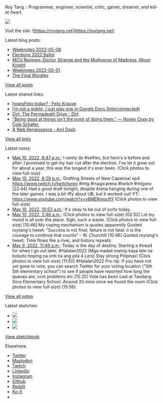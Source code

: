Roy Tang :: Programmer, engineer, scientist, critic, gamer, dreamer, and kid-at-heart.

![](https://roytang.net/static/img/profile.jpg)

Visit the site: ![https://roytang.net](https://roytang.net)

Latest blog posts:

- [Weeknotes 2022-05-08](https://roytang.net/2022/05/weeknotes-05-08/)
- [Elections 2022 Ballot](https://roytang.net/2022/05/elections-2022-ballot/)
- [MCU Reviews: Doctor Strange and the Multiverse of Madness, Moon Knight](https://roytang.net/2022/05/strange2-moon-knight/)
- [Weeknotes 2022-05-01](https://roytang.net/2022/05/weeknotes-05-01/)
- [The Final Wordles](https://roytang.net/2022/04/final-wordles/)

[View all posts](https://roytang.net/blog)

Latest shared links:

- [howisFelix.today? · Felix Krause](https://roytang.net/2022/05/66d647287ff9272f51c685785a475ac1/)
- [I’m not a goblin, I just play one in Google Docs (Interconnected)](https://roytang.net/2022/05/2b9235e82e5ad7275785e3d11b74cc9b/)
- [Dirt: The Permadeath Drive - Dirt](https://roytang.net/2022/05/0cf8a69db081e5b193741a8e0119f245/)
- [&quot;Being good at things isn&#x27;t the point of doing them.&quot;  — Honey Copy by Cole Schafer.](https://roytang.net/2022/05/2963a770493e191eead6f8fb641e1878/)
- [A Web Renaissance - Anil Dash](https://roytang.net/2022/05/5f7a6efb1f89219c9382186964474756/)

[View all links](https://roytang.net/links)

Latest notes:

- [May 10, 2022, 8:47 p.m.](https://roytang.net/2022/05/1524008116395724801/): I rarely do #selfies, but here&#x27;s a before and after. I promised to get my hair cut after the election. I&#x27;ve let it grow out for about a year, this was the longest it&#x27;s ever been. (Click photos to view full-size)
- [May 10, 2022, 6:29 p.m.](https://roytang.net/2022/05/1523973571294474243/): Drafting Streets of New Capenna! ep4 https://www.twitch.tv/twitchyroy #mtg #magicarena #twitch #mtgsnc [22:44] Had a good draft tonight, despite Arena hanging during one of the later games. I was a bit iffy about UB, but it worked out! YT: https://www.youtube.com/watch?v=y8MERmpcftY (Click photos to view full-size)
- [May 10, 2022, 10:53 a.m.](https://roytang.net/2022/05/1523858860812824576/): It&#x27;s okay to be out of sorts today.
- [May 10, 2022, 2:46 a.m.](https://roytang.net/2022/05/1523736107577274368/): (Click photos to view full-size) [02:52] Lol my mood is all over the place. Sigh, such a waste. (Click photos to view full-size) [10:46] My coping mechanism is quotes apparently Quoted roytang&#x27;s tweet: &quot;Success is not final, failure is not fatal: it is the courage to continue that counts&quot; - W. Churchill [10:46] Quoted roytang&#x27;s tweet: Time flows like a river, and history repeats
- [May 9, 2022, 11:49 a.m.](https://roytang.net/2022/05/1523510533072191488/): Today is the day of destiny. Starting a thread for when I go out later. #Halalan2022 (Mga madali mainip kaya late na boboto hoping na onti na ang pila 4 Leni) Stay strong Pilipinas! (Click photos to view full-size) [11:50] #Halalan2022 Pro-tip: If you have not yet gone to vote, you can search Twitter for your voting location (&quot;Sth Sth elementary school&quot;) to see if people have reported how long the queues are, vcm problems etc [15:25] Vote has been cast at Tandang Sora Elementary School. Around 20 mins once we found the room (Click photos to view full-size) [15:56]

[View all notes](https://roytang.net/notes)

Latest sketches:


- ![](https://roytang.net/media/cache/eb/6d/eb6d42690e16874c36049dccfd32b06d.jpg)
- ![](https://roytang.net/media/cache/6c/d5/6cd5b41f73d41026b3f65beeac28a6af.jpg)
- ![](https://roytang.net/media/cache/e5/da/e5da975ee2fed5a25dba802aa7d5ad1c.jpg)

[View sketchbook](https://roytang.net/albums/sketchbook)


Elsewhere:

- [Twitter](https://twitter.com/roytang)
- [Mastodon](https://mastodon.technology/@roytang)
- [Twitch](https://twitch.tv/twitchyroy)
- [LinkedIn](https://www.linkedin.com/in/roytang)
- [Instagram](https://instagram.com/roytang0400)
- [Github](https://github.com/roytang)
- [Reddit](https://reddit.com/u/hungryroy)
- [Ko-fi](https://ko-fi.com/roytang)
- [](mailto:hello@roytang.net)
